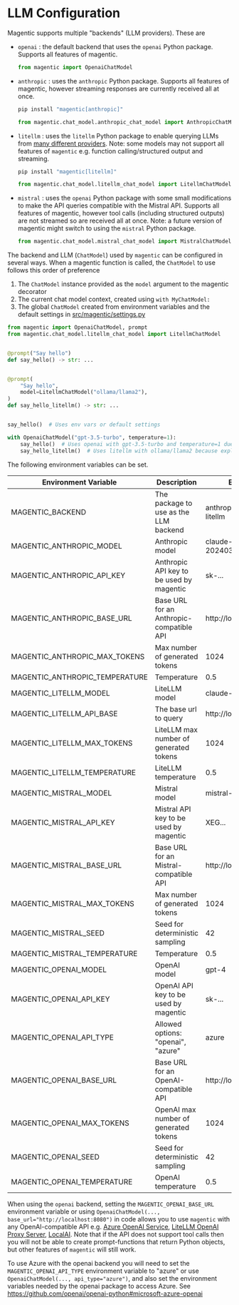 # LLM Configuration

Magentic supports multiple "backends" (LLM providers). These are

- `openai` : the default backend that uses the `openai` Python package. Supports all features of magentic.
  ```python
  from magentic import OpenaiChatModel
  ```
- `anthropic` : uses the `anthropic` Python package. Supports all features of magentic, however streaming responses are currently received all at once.
  ```sh
  pip install "magentic[anthropic]"
  ```
  ```python
  from magentic.chat_model.anthropic_chat_model import AnthropicChatModel
  ```
- `litellm` : uses the `litellm` Python package to enable querying LLMs from [many different providers](https://docs.litellm.ai/docs/providers). Note: some models may not support all features of `magentic` e.g. function calling/structured output and streaming.
  ```sh
  pip install "magentic[litellm]"
  ```
  ```python
  from magentic.chat_model.litellm_chat_model import LitellmChatModel
  ```
- `mistral` : uses the `openai` Python package with some small modifications to make the API queries compatible with the Mistral API. Supports all features of magentic, however tool calls (including structured outputs) are not streamed so are received all at once. Note: a future version of magentic might switch to using the `mistral` Python package.
  ```python
  from magentic.chat_model.mistral_chat_model import MistralChatModel
  ```

The backend and LLM (`ChatModel`) used by `magentic` can be configured in several ways. When a magentic function is called, the `ChatModel` to use follows this order of preference

1. The `ChatModel` instance provided as the `model` argument to the magentic decorator
1. The current chat model context, created using `with MyChatModel:`
1. The global `ChatModel` created from environment variables and the default settings in [src/magentic/settings.py](https://github.com/jackmpcollins/magentic/src/magentic/settings.py)

```python
from magentic import OpenaiChatModel, prompt
from magentic.chat_model.litellm_chat_model import LitellmChatModel


@prompt("Say hello")
def say_hello() -> str: ...


@prompt(
    "Say hello",
    model=LitellmChatModel("ollama/llama2"),
)
def say_hello_litellm() -> str: ...


say_hello()  # Uses env vars or default settings

with OpenaiChatModel("gpt-3.5-turbo", temperature=1):
    say_hello()  # Uses openai with gpt-3.5-turbo and temperature=1 due to context manager
    say_hello_litellm()  # Uses litellm with ollama/llama2 because explicitly configured
```

The following environment variables can be set.

| Environment Variable           | Description                              | Example                      |
| ------------------------------ | ---------------------------------------- | ---------------------------- |
| MAGENTIC_BACKEND               | The package to use as the LLM backend    | anthropic / openai / litellm |
| MAGENTIC_ANTHROPIC_MODEL       | Anthropic model                          | claude-3-haiku-20240307      |
| MAGENTIC_ANTHROPIC_API_KEY     | Anthropic API key to be used by magentic | sk-...                       |
| MAGENTIC_ANTHROPIC_BASE_URL    | Base URL for an Anthropic-compatible API | http://localhost:8080        |
| MAGENTIC_ANTHROPIC_MAX_TOKENS  | Max number of generated tokens           | 1024                         |
| MAGENTIC_ANTHROPIC_TEMPERATURE | Temperature                              | 0.5                          |
| MAGENTIC_LITELLM_MODEL         | LiteLLM model                            | claude-2                     |
| MAGENTIC_LITELLM_API_BASE      | The base url to query                    | http://localhost:11434       |
| MAGENTIC_LITELLM_MAX_TOKENS    | LiteLLM max number of generated tokens   | 1024                         |
| MAGENTIC_LITELLM_TEMPERATURE   | LiteLLM temperature                      | 0.5                          |
| MAGENTIC_MISTRAL_MODEL         | Mistral model                            | mistral-large-latest         |
| MAGENTIC_MISTRAL_API_KEY       | Mistral API key to be used by magentic   | XEG...                       |
| MAGENTIC_MISTRAL_BASE_URL      | Base URL for an Mistral-compatible API   | http://localhost:8080        |
| MAGENTIC_MISTRAL_MAX_TOKENS    | Max number of generated tokens           | 1024                         |
| MAGENTIC_MISTRAL_SEED          | Seed for deterministic sampling          | 42                           |
| MAGENTIC_MISTRAL_TEMPERATURE   | Temperature                              | 0.5                          |
| MAGENTIC_OPENAI_MODEL          | OpenAI model                             | gpt-4                        |
| MAGENTIC_OPENAI_API_KEY        | OpenAI API key to be used by magentic    | sk-...                       |
| MAGENTIC_OPENAI_API_TYPE       | Allowed options: "openai", "azure"       | azure                        |
| MAGENTIC_OPENAI_BASE_URL       | Base URL for an OpenAI-compatible API    | http://localhost:8080        |
| MAGENTIC_OPENAI_MAX_TOKENS     | OpenAI max number of generated tokens    | 1024                         |
| MAGENTIC_OPENAI_SEED           | Seed for deterministic sampling          | 42                           |
| MAGENTIC_OPENAI_TEMPERATURE    | OpenAI temperature                       | 0.5                          |

When using the `openai` backend, setting the `MAGENTIC_OPENAI_BASE_URL` environment variable or using `OpenaiChatModel(..., base_url="http://localhost:8080")` in code allows you to use `magentic` with any OpenAI-compatible API e.g. [Azure OpenAI Service](https://learn.microsoft.com/en-us/azure/ai-services/openai/quickstart?tabs=command-line&pivots=programming-language-python#create-a-new-python-application), [LiteLLM OpenAI Proxy Server](https://docs.litellm.ai/docs/proxy_server), [LocalAI](https://localai.io/howtos/easy-request-openai/). Note that if the API does not support tool calls then you will not be able to create prompt-functions that return Python objects, but other features of `magentic` will still work.

To use Azure with the openai backend you will need to set the `MAGENTIC_OPENAI_API_TYPE` environment variable to "azure" or use `OpenaiChatModel(..., api_type="azure")`, and also set the environment variables needed by the openai package to access Azure. See https://github.com/openai/openai-python#microsoft-azure-openai
